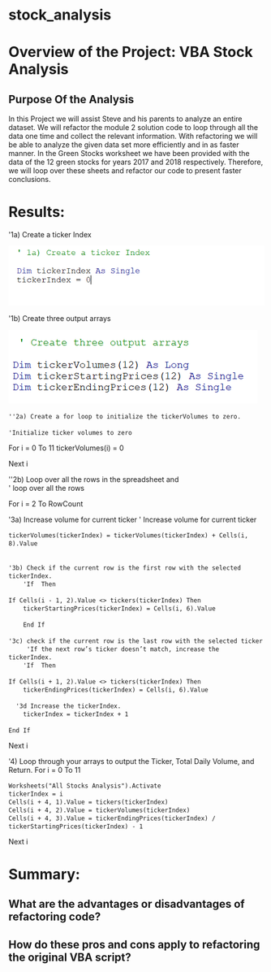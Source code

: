 # stock_analysis
# Overview of the Project: VBA Stock Analysis
## Purpose Of the Analysis
In this Project we will assist Steve and his parents to analyze an entire dataset. We will refactor the module 2 solution code to loop through all the data one time and collect the relevant information. With refactoring we will be able to analyze the given data set more efficiently and in as faster manner. In the Green Stocks worksheet we have been provided with the data of the 12 green stocks for years 2017 and 2018 respectively. Therefore, we will loop over these sheets and refactor our code to present faster conclusions.

# Results: 

 '1a) Create a ticker Index
 
 
![Test Image](/Resources/tickerIndex.png) <br/>
    
    

  '1b) Create three output arrays   
    
  ![Test Image](/Resources/OutputArrays.png) <br/>
    
    
    ''2a) Create a for loop to initialize the tickerVolumes to zero. 
    
    'Initialize ticker volumes to zero
    
 For i = 0 To 11
 tickerVolumes(i) = 0

 Next i
 
 ''2b) Loop over all the rows in the spreadsheet and  
 ' loop over all the rows

 For i = 2 To RowCount
 
 '3a) Increase volume for current ticker
  ' Increase volume for current ticker
   
    tickerVolumes(tickerIndex) = tickerVolumes(tickerIndex) + Cells(i, 8).Value
    
    
    '3b) Check if the current row is the first row with the selected tickerIndex.
        'If  Then
    
    If Cells(i - 1, 2).Value <> tickers(tickerIndex) Then
        tickerStartingPrices(tickerIndex) = Cells(i, 6).Value
        
        End If
    
    '3c) check if the current row is the last row with the selected ticker
         'If the next row’s ticker doesn’t match, increase the tickerIndex.
        'If  Then
    
    If Cells(i + 1, 2).Value <> tickers(tickerIndex) Then
        tickerEndingPrices(tickerIndex) = Cells(i, 6).Value
        
      '3d Increase the tickerIndex. 
        tickerIndex = tickerIndex + 1
        
    End If

Next i

 '4) Loop through your arrays to output the Ticker, Total Daily Volume, and Return.
    For i = 0 To 11
  
    Worksheets("All Stocks Analysis").Activate
    tickerIndex = i
    Cells(i + 4, 1).Value = tickers(tickerIndex)
    Cells(i + 4, 2).Value = tickerVolumes(tickerIndex)
    Cells(i + 4, 3).Value = tickerEndingPrices(tickerIndex) / tickerStartingPrices(tickerIndex) - 1
    
Next i
    
   
# Summary: 
## What are the advantages or disadvantages of refactoring code?
## How do these pros and cons apply to refactoring the original VBA script?
